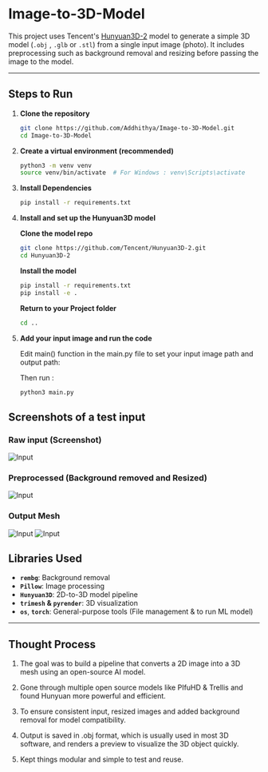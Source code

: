 # Image-to-3D-Model

This project uses Tencent's [Hunyuan3D-2](https://github.com/Tencent/Hunyuan3D-2) model to generate a simple 3D model (`.obj` , `.glb` or `.stl`) from a single input image (photo). It includes preprocessing such as background removal and resizing before passing the image to the model.

---

## Steps to Run

1. **Clone the repository**
   ```bash
   git clone https://github.com/Addhithya/Image-to-3D-Model.git
   cd Image-to-3D-Model

2. **Create a virtual environment (recommended)**
   ```bash
   python3 -m venv venv
   source venv/bin/activate  # For Windows : venv\Scripts\activate 

3. **Install Dependencies**
   ```bash
   pip install -r requirements.txt

4. **Install and set up the Hunyuan3D model**
   
   **Clone the model repo**
   ```bash
   git clone https://github.com/Tencent/Hunyuan3D-2.git
   cd Hunyuan3D-2
   ```
   **Install the model**
   ```bash
   pip install -r requirements.txt
   pip install -e .
   ```
   **Return to your Project folder**
   ```bash
   cd ..

5. **Add your input image and run the code**

   Edit main() function in the main.py file to set your input image path and output path:

   Then run :
   ```bash
   python3 main.py

## Screenshots of a test input
### Raw input (Screenshot)
![Input](/test.png)

### Preprocessed (Background removed and Resized)
![Input](/temp_prepped.png)

### Output Mesh
![Input](/result/output0.png)  ![Input](/result/output1.png)

## Libraries Used

- **`rembg`**: Background removal
- **`Pillow`**: Image processing
- **`Hunyuan3D`**: 2D-to-3D model pipeline
- **`trimesh` & `pyrender`**: 3D visualization
- **`os`**, **`torch`**: General-purpose tools (File management & to run ML model)

---

## Thought Process


1. The goal was to build a pipeline that converts a 2D image into a 3D mesh using an open-source AI model.

2. Gone through multiple open source models like PIfuHD & Trellis and found Hunyuan more powerful and efficient.

3. To ensure consistent input, resized images and added background removal for model compatibility.

4. Output is saved in .obj format, which is usually used in most 3D software, and renders a preview to visualize the 3D object quickly.
   
5. Kept things modular and simple to test and reuse.

